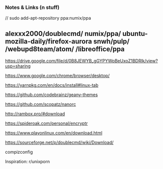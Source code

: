 ### Notes & Links (n stuff)

// sudo add-apt-repository ppa:numix/ppa

alexxx2000/doublecmd/
numix/ppa/
ubuntu-mozilla-daily/firefox-aurora
snwh/pulp/
/webupd8team/atom/
/libreoffice/ppa
---
https://drive.google.com/file/d/0B8JEWYB_gGYPYWpBeUxoZ1BDRlk/view?usp=sharing

https://www.google.com/chrome/browser/desktop/

https://yarnpkg.com/en/docs/install#linux-tab

https://github.com/codebrainz/geany-themes

https://github.com/scopatz/nanorc

http://rambox.pro/#download

https://spideroak.com/personal/encryptr

https://www.playonlinux.com/en/download.html

https://sourceforge.net/p/doublecmd/wiki/Download/

compizconfig

Inspiration:
r/unixporn
